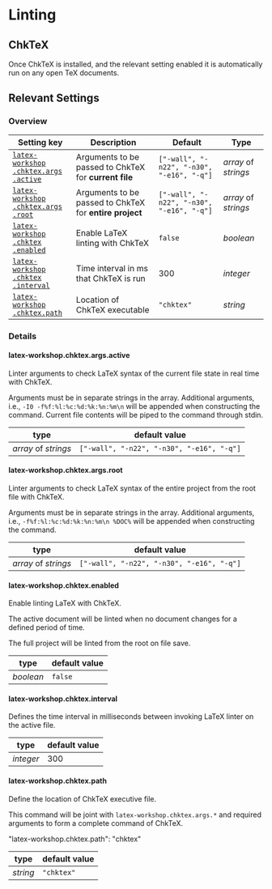 # Linting

## ChkTeX

Once ChkTeX is installed, and the relevant setting enabled it is automatically run on any open TeX documents.

## Relevant Settings

### Overview

| Setting key                                                                  | Description                                             | Default                                   | Type                 |
| ---------------------------------------------------------------------------- | ------------------------------------------------------- | ----------------------------------------- | -------------------- |
| [`latex-workshop​.chktex​.args​.active`](#latex-workshop.chktex.args.active) | Arguments to be passed to ChkTeX for **current file**   | `["-wall", "-n22", "-n30", "-e16", "-q"]` | _array_ of _strings_ |
| [`latex-workshop​.chktex​.args​.root`](#latex-workshop.chktex.args.root)     | Arguments to be passed to ChkTeX for **entire project** | `["-wall", "-n22", "-n30", "-e16", "-q"]` | _array_ of _strings_ |
| [`latex-workshop​.chktex​.enabled`](#latex-workshop.chktex.enabled)          | Enable LaTeX linting with ChkTeX                        | `false`                                   | _boolean_            |
| [`latex-workshop​.chktex​.interval`](#latex-workshop.chktex.interval)        | Time interval in ms that ChkTeX is run                  | 300                                       | _integer_            |
| [`latex-workshop​.chktex​.path`](#latex-workshop.chktex.path)                | Location of ChkTeX executable                           | `"chktex"`                                | _string_             |

### Details

#### latex-workshop.chktex.args.active

Linter arguments to check LaTeX syntax of the current file state in real time with ChkTeX.

Arguments must be in separate strings in the array. Additional arguments, i.e., `-I0 -f%f:%l:%c:%d:%k:%n:%m\n` will be appended when constructing the command. Current file contents will be piped to the command through stdin.

| type                 | default value                             |
| -------------------- | ----------------------------------------- |
| _array_ of _strings_ | `["-wall", "-n22", "-n30", "-e16", "-q"]` |

#### latex-workshop.chktex.args.root

Linter arguments to check LaTeX syntax of the entire project from the root file with ChkTeX.

Arguments must be in separate strings in the array. Additional arguments, i.e., `-f%f:%l:%c:%d:%k:%n:%m\n %DOC%` will be appended when constructing the command.

| type                 | default value                             |
| -------------------- | ----------------------------------------- |
| _array_ of _strings_ | `["-wall", "-n22", "-n30", "-e16", "-q"]` |

#### latex-workshop.chktex.enabled

Enable linting LaTeX with ChkTeX.

The active document will be linted when no document changes for a defined period of time.

The full project will be linted from the root on file save.

| type      | default value |
| --------- | ------------- |
| _boolean_ | `false`       |

#### latex-workshop.chktex.interval

Defines the time interval in milliseconds between invoking LaTeX linter on the active file.

| type      | default value |
| --------- | ------------- |
| _integer_ | 300           |

#### latex-workshop.chktex.path

Define the location of ChkTeX executive file.

This command will be joint with `latex-workshop.chktex.args.*` and required arguments to form a complete command of ChkTeX.

"latex-workshop.chktex.path": "chktex"

| type     | default value |
| -------- | ------------- |
| _string_ | `"chktex"`    |
